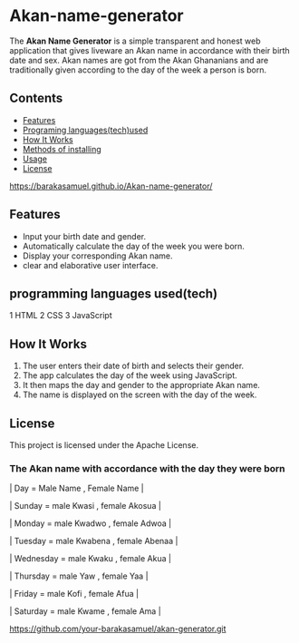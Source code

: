 # Akan-name-generator

The **Akan Name Generator** is a simple transparent and honest web application that gives liveware an Akan name in accordance with their birth date and sex. Akan names are got from the Akan Ghananians and are traditionally given according to the day of the week a person is born.

##  Contents

- [Features](#features)
- [Programing languages(tech)used](#programming-languages(tech)-used)
- [How It Works](#how-it-works)
- [Methods of installing](#Methods-of-installing)
- [Usage](#usage)
- [License](#license)

https://barakasamuel.github.io/Akan-name-generator/

## Features

- Input your birth date and gender.
- Automatically calculate the day of the week you were born.
- Display your corresponding Akan name.
- clear and elaborative user interface.

## programming languages used(tech)

1 HTML
2 CSS
3 JavaScript

## How It Works

1. The user enters their date of birth and selects their gender.
2. The app calculates the day of the week using JavaScript.
3. It then maps the day and gender to the appropriate Akan name.
4. The name is displayed on the screen with the day of the week.
   
## License
This project is licensed under the Apache License.


### The Akan name with accordance with the day they were born

| Day   =     Male Name , Female Name |


| Sunday   =    male Kwasi   ,  female Akosua      |


| Monday    =   male Kwadwo   ,  female Adwoa       |


| Tuesday  =    male Kwabena   , female Abenaa      |


| Wednesday   =  male Kwaku   ,  female Akua        |


| Thursday   =  male Yaw     ,  female Yaa         |


| Friday   =    male Kofi   ,  female  Afua        |


| Saturday  =   male Kwame  ,  female  Ama         |

 https://github.com/your-barakasamuel/akan-generator.git
